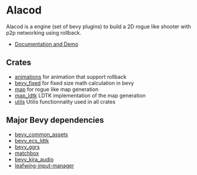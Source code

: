 # Alacod

Alacod is a engine (set of bevy plugins) to build a 2D rogue like shooter with p2p networking using rollback.

* [Documentation and Demo](https://alacod.bascanada.org)

## Crates

* [animations](./crates/animation/Cargo.toml) for animation that support rollback
* [bevy_fixed](./crates/bevy_fixed/Cargo.toml) for fixed size math calculation in bevy
* [map](./crates/map/Cargo.toml) for rogue like map generation
* [map_ldtk](./crates/map_ldtk/Cargo.toml) LDTK implementation of the map generation
* [utils](./crates/utils//Cargo.toml) Utilis functionnality used in all crates



## Major Bevy dependencies

* [bevy_common_assets](https://github.com/NiklasEi/bevy_common_assets)
* [bevy_ecs_ldtk](https://github.com/bascanada/bevy_ecs_ldtk/tree/transform_ldtk_project)
* [bevy_ggrs](https://github.com/gschup/bevy_ggrs)
* [matchbox](https://github.com/johanhelsing/matchbox)
* [bevy_kira_audio](https://github.com/NiklasEi/bevy_kira_audio)
* [leafwing-input-manager](https://github.com/Leafwing-Studios/leafwing-input-manager)